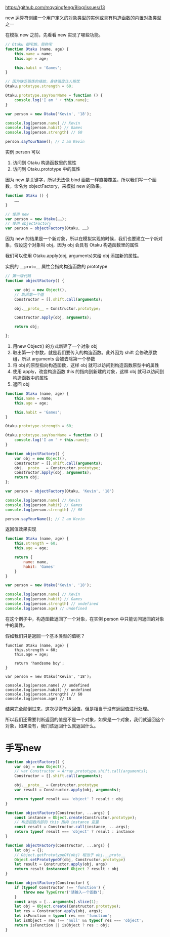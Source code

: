 https://github.com/mqyqingfeng/Blog/issues/13

new 运算符创建一个用户定义的对象类型的实例或具有构造函数的内置对象类型之一

在模拟 new 之前，先看看 new 实现了哪些功能。

```js
// Otaku 御宅族，简称宅
function Otaku (name, age) {
    this.name = name;
    this.age = age;

    this.habit = 'Games';
}

// 因为缺乏锻炼的缘故，身体强度让人担忧
Otaku.prototype.strength = 60;

Otaku.prototype.sayYourName = function () {
    console.log('I am ' + this.name);
}

var person = new Otaku('Kevin', '18');

console.log(person.name) // Kevin
console.log(person.habit) // Games
console.log(person.strength) // 60

person.sayYourName(); // I am Kevin
```

实例 person 可以

1. 访问到 Otaku 构造函数里的属性
2. 访问到 Otaku.prototype 中的属性

因为 new 是关键字，所以无法像 bind 函数一样直接覆盖，所以我们写一个函数，命名为 objectFactory，来模拟 new 的效果。

```js
function Otaku () {
    ……
}

// 使用 new
var person = new Otaku(……);
// 使用 objectFactory
var person = objectFactory(Otaku, ……)
```

因为 new 的结果是一个新对象，所以在模拟实现的时候，我们也要建立一个新对象，假设这个对象叫 obj，因为 obj 会具有 Otaku 构造函数里的属性

我们可以使用 Otaku.apply(obj, arguments)来给 obj 添加新的属性。

实例的 `__proto__` 属性会指向构造函数的 prototype

```js
// 第一版代码
function objectFactory() {

    var obj = new Object(),
    // 取出第一个值
    Constructor = [].shift.call(arguments);

    obj.__proto__ = Constructor.prototype;

    Constructor.apply(obj, arguments);

    return obj;

};
```

1. 用new Object() 的方式新建了一个对象 obj
2. 取出第一个参数，就是我们要传入的构造函数。此外因为 shift 会修改原数组，所以 arguments 会被去除第一个参数
3. 将 obj 的原型指向构造函数，这样 obj 就可以访问到构造函数原型中的属性
4. 使用 apply，改变构造函数 this 的指向到新建的对象，这样 obj 就可以访问到构造函数中的属性
5. 返回 obj

```js
function Otaku (name, age) {
    this.name = name;
    this.age = age;

    this.habit = 'Games';
}

Otaku.prototype.strength = 60;

Otaku.prototype.sayYourName = function () {
    console.log('I am ' + this.name);
}

function objectFactory() {
    var obj = new Object(),
    Constructor = [].shift.call(arguments);
    obj.__proto__ = Constructor.prototype;
    Constructor.apply(obj, arguments);
    return obj;
};

var person = objectFactory(Otaku, 'Kevin', '18')

console.log(person.name) // Kevin
console.log(person.habit) // Games
console.log(person.strength) // 60

person.sayYourName(); // I am Kevin
```

返回值效果实现

```js
function Otaku (name, age) {
    this.strength = 60;
    this.age = age;

    return {
        name: name,
        habit: 'Games'
    }
}

var person = new Otaku('Kevin', '18');

console.log(person.name) // Kevin
console.log(person.habit) // Games
console.log(person.strength) // undefined
console.log(person.age) // undefined
```

在这个例子中，构造函数返回了一个对象，在实例 person 中只能访问返回的对象中的属性。


假如我们只是返回一个基本类型的值呢？

```JS
function Otaku (name, age) {
    this.strength = 60;
    this.age = age;

    return 'handsome boy';
}

var person = new Otaku('Kevin', '18');

console.log(person.name) // undefined
console.log(person.habit) // undefined
console.log(person.strength) // 60
console.log(person.age) // 18
```

结果完全颠倒过来，这次尽管有返回值，但是相当于没有返回值进行处理。

所以我们还需要判断返回的值是不是一个对象，如果是一个对象，我们就返回这个对象，如果没有，我们该返回什么就返回什么。

# 手写new 

```js
function objectFactory() {
    var obj = new Object(),
    // var Constructor = Array.prototype.shift.call(arguments);
    Constructor = [].shift.call(arguments);

    obj.__proto__ = Constructor.prototype
    var result = Constructor.apply(obj, arguments);

    return typeof result === 'object' ? result : obj
}
```


```js
function objectFactory(Constructor, ...args) {
    const instance = Object.create(Constructor.prototype);
    // 构造函数内部的 this 指向 instance 变量
    const result = Constructor.call(instance, ...args);
    return typeof result === 'object' ? result : instance
}
```

```js
function objectFactory(Constructor, ...args) {
    let obj = {};
    // Object.getPrototypeOf(obj) 相当于 obj.__proto__
    Object.setPrototypeOf(obj, Constructor.prototype)
    let result = Constructor.apply(obj, args)
    return result instanceof Object ? result : obj
}
```

```js
function objectFactory(Constructor) {
    if (typeof Constructor !== 'function') {
        throw new TypeError('请输入一个函数');
    }
    const args = [...arguments].slice(1);
    let obj = Object.create(Constructor.prototype);
    let res = Constructor.apply(obj, args);
    let isFunction = typeof res === 'function';
    let isObject = res !== 'null' && typeof res === 'object';
    return isFunction || isObject ? res : obj;
}
```
